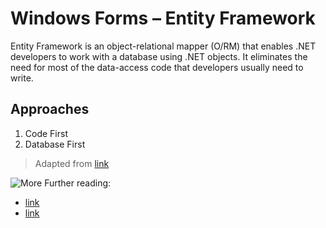 # Windows Forms – Entity Framework

Entity Framework is an object-relational mapper (O/RM) that enables .NET developers to work with a database using .NET objects. It eliminates the need for most of the data-access code that developers usually need to write.

## Approaches
1. Code First
2. Database First

> Adapted from [link](https://msdn.microsoft.com/en-us/library/jj682076(v=vs.113).aspx)

![More](media/image3.png) Further reading: 
- [link](https://code.msdn.microsoft.com/windowsapps/Entity-Framework-in-dc34a410)
- [link](https://www.codeproject.com/Articles/221931/Entity-Framework-in-WinForms)